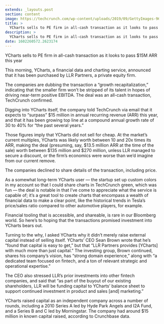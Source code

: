 ```yaml
--- 
extends: _layouts.post 
section: content 
image: https://techcrunch.com/wp-content/uploads/2019/09/GettyImages-966214594.jpg?w=640 
title: > 
  YCharts sells to PE firm in all-cash transaction as it looks to pass $15M ARR this year – TechCrunch 
description: > 
  YCharts sells to PE firm in all-cash transaction as it looks to pass $15M ARR this yearThis morning, YCharts, a financial data and charting service, announced that it has been purchased by LLR Partners, a private equity firm.The companies are dubbing the transaction a “growth recapitalization,” indicating that the smaller firm won’t be stripped of its talent in hopes of driving near-term positive EBITDA.The deal was an all-cash transaction, TechCrunch confirmed.Turning to the why, I asked YCharts why it didn’t merely raise external capital instead of selling itself.The company had around $15 million in known capital raised, according to Crunchbase data. 
date: 1602260572.2623174 
--- 
```

YCharts sells to PE firm in all-cash transaction as it looks to pass $15M ARR this year

This morning, YCharts, a financial data and charting service, announced that it has been purchased by LLR Partners, a private equity firm.

The companies are dubbing the transaction a “growth recapitalization,” indicating that the smaller firm won’t be stripped of its talent in hopes of driving near-term positive EBITDA. The deal was an all-cash transaction, TechCrunch confirmed.

Digging into YCharts itself, the company told TechCrunch via email that it expects to “surpass” $15 million in annual recurring revenue (ARR) this year, and that it has been growing top line at a compound annual growth rate of 30 to 40% for “the past several years.”

Those figures imply that YCharts did not sell for cheap. At the market’s current multiples, YCharts was likely worth between 10 and 20x times its ARR, making the deal (presuming, say, $13.5 million ARR at the time of the sale) worth between $135 million and $270 million, unless LLR managed to secure a discount, or the firm’s economics were worse than we’d imagine from our current remove.

The companies declined to share details of the transaction, including price.

As a somewhat long-term YCharts user — the startup set up custom colors in my account so that I could share charts in TechCrunch green, which was fun — the deal is notable in that I’ve come to appreciate what the service is capable of; it’s a great tool to create charts that encompass a wealth of financial data to make a clear point, like the historical trends in Tesla’s price/sales ratio compared to other automotive players, for example.

Financial tooling that is accessible, and shareable, is rare in our Bloomberg world. So here’s to hoping that the transactions promised investment into YCharts bears out.

Turning to the why, I asked YCharts why it didn’t merely raise external capital instead of selling itself. YCharts’ CEO Sean Brown wrote that he’s “found that capital is easy to get,” but that “LLR Partners provides [YCharts] with much more than just capital.” The investing group, Brown continued, shares his company’s vision, has “strong domain experience,” along with “a dedicated team focused on fintech, and a ton of relevant strategic and operational expertise.”

The CEO also stressed LLR’s prior investments into other fintech companies, and said that “as part of the buyout of our existing shareholders, LLR will be funding capital to YCharts’ balance sheet to support continued investment in product and sales [and] marketing.”

YCharts raised capital as an independent company across a number of rounds, including a 2010 Series A led by Hyde Park Angels and I2A Fund, and a Series B and C led by Morningstar. The company had around $15 million in known capital raised, according to Crunchbase data.